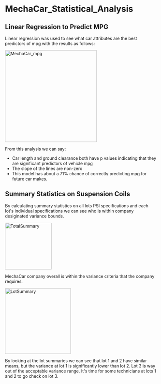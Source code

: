 # MechaCar_Statistical_Analysis

## Linear Regression to Predict MPG
Linear regression was used to see what car attributes are the best predictors of mpg with the results as follows:

<img width="303" alt="MechaCar_mpg" src="https://user-images.githubusercontent.com/95047485/161395170-e071b1c5-f8f9-47d7-9551-4d290fedc756.PNG">

From this analysis we can say:
* Car length and ground clearance both have p values indicating that they are significant predictors of vehicle mpg
* The slope of the lines are non-zero
* This model has about a 71% chance of correctly predicting mpg for future car makes.

## Summary Statistics on Suspension Coils
By calculating summary statistics on all lots PSI specifications and each lot's individual specifications we can see who is within company desiginated variance bounds. 

<img width="154" alt="TotalSummary" src="https://user-images.githubusercontent.com/95047485/161396030-835584b1-4857-4a7a-8fab-98f704e910bc.PNG">

MechaCar company overall is within the variance criteria that the company requires.

<img width="217" alt="LotSummary" src="https://user-images.githubusercontent.com/95047485/161396044-21578fac-9403-4236-92d4-51c2381e1594.PNG">

By looking at the lot summaries we can see that lot 1 and 2 have similar means, but the variance at lot 1 is significantly lower than lot 2. Lot 3 is way out of the acceptable variance range. It's time for some technicians at lots 1 and 2 to go check on lot 3.
